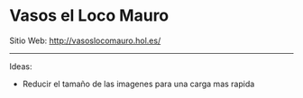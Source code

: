 Vasos el Loco Mauro
===================

Sitio Web: http://vasoslocomauro.hol.es/


---
Ideas:
* Reducir el tamaño de las imagenes para una carga mas rapida
